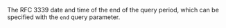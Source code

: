 The RFC 3339 date and time of the end of the query period, which can be
specified with the `end` query parameter.
